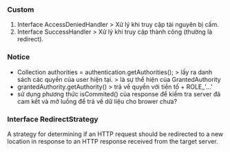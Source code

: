 <h3>Custom</h3>
<ol>
    <li>Interface AccessDeniedHandler > Xử lý khi truy cập tài nguyên bị cấm.</li>
    <li>Interface SuccessHandler > Xử lý khi truy cập thành công (thường là redirect).</li>
</ol>
<h3>Notice</h3>
<ul>
    <li>Collection<? extends GrantedAuthority> authorities = authentication.getAuthorities(); > lấy ra danh sách các quyền của user hiện tại. > là sự thể hiện của GrantedAuthority</li>
    <li>grantedAuthority.getAuthority() > trả về quyền với tiền tố + ROLE_'...'</li>
    <li>sử dụng phương thức isCommited() của response để kiểm tra server đã cam kết và mở luồng để trả về dữ liệu cho brower chưa?</li>
</ul>

<h3>Interface RedirectStrategy</h3>
A strategy for determining if an HTTP request should be redirected to a new location in response to an HTTP response received from the target server.

